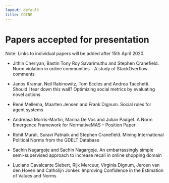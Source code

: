 ```yaml
---
layout: default
title: COINE
---
```


# Papers accepted for presentation

Note: Links to individual papers will be added after 15th April 2020.

- Jithin Cheriyan, Bastin Tony Roy Savarimuthu and Stephen Cranefield. Norm violation in online communities - A study of StackOverflow comments

- Janos Kramar, Neil Rabinowitz, Tom Eccles and Andrea Tacchetti. Should I tear down this wall? Optimizing social metrics by evaluating novel actions

- René Mellema, Maarten Jensen and Frank Dignum. Social rules for agent systems

- Andreasa Morris-Martin, Marina De Vos and Julian Padget. A Norm Emergence Framework for NormativeMAS – Position Paper

- Rohit Murali, Suravi Patnaik and Stephen Cranefield. Mining International Political Norms from the GDELT Database

- Sachin Nagargoje and Sachin Nagargoje. An embarrassingly simple semi-supervised approach to increase recall in online shopping domain

- Luciano Cavalcante Siebert, Rijk Mercuur, Virginia Dignum, Jeroen van den Hoven and Catholijn Jonker. Improving Confidence in the Estimation of Values and Norms


